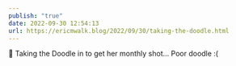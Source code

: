 ```yaml
---
publish: "true"
date: 2022-09-30 12:54:13
url: https://ericmwalk.blog/2022/09/30/taking-the-doodle.html
---
```


<div xmlns="http://www.w3.org/1999/xhtml">
<p>🐶 Taking the Doodle in to get her monthly shot… Poor doodle :(</p>
</div>